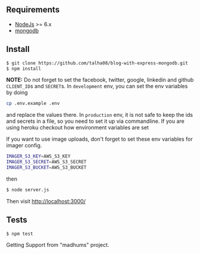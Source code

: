 
## Requirements

* [NodeJs](http://nodejs.org) >= 6.x 
* [mongodb](http://mongodb.org)


## Install

```sh
$ git clone https://github.com/talha08/blog-with-express-mongodb.git
$ npm install
```

**NOTE:** Do not forget to set the facebook, twitter, google, linkedin and github `CLIENT_ID`s and `SECRET`s. In `development` env, you can set the env variables by doing

```sh
cp .env.example .env
```

and replace the values there. In `production` env, it is not safe to keep the ids and secrets in a file, so you need to set it up via commandline. If you are using heroku checkout how environment variables are set 

If you want to use image uploads, don't forget to set these env variables for
imager config.

```sh
IMAGER_S3_KEY=AWS_S3_KEY
IMAGER_S3_SECRET=AWS_S3_SECRET
IMAGER_S3_BUCKET=AWS_S3_BUCKET
```

then

```sh
$ node server.js
```

Then visit [http://localhost:3000/](http://localhost:3000/)

## Tests

```sh
$ npm test

```

Getting Support from "madhums" project. 


